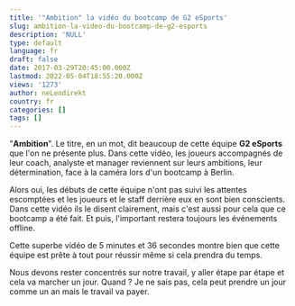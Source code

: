 ```yaml
---
title: '"Ambition" la vidéo du bootcamp de G2 eSports'
slug: ambition-la-video-du-bootcamp-de-g2-esports
description: 'NULL'
type: default
language: fr
draft: false
date: 2017-03-29T20:45:00.000Z
lastmod: 2022-05-04T18:55:20.000Z
views: '1273'
author: neLendirekt
country: fr
categories: []
tags: []
---
```

"**Ambition**". Le titre, en un mot, dit beaucoup de cette équipe **G2 eSports** que l'on ne présente plus. Dans cette vidéo, les joueurs accompagnés de leur coach, analyste et manager reviennent sur leurs ambitions, leur détermination, face à la caméra lors d'un bootcamp à Berlin.

Alors oui, les débuts de cette équipe n'ont pas suivi les attentes escomptées et les joueurs et le staff derrière eux en sont bien conscients. Dans cette vidéo ils le disent clairement, mais c'est aussi pour cela que ce bootcamp a été fait. Et puis, l'important restera toujours les événements offline.

Cette superbe vidéo de 5 minutes et 36 secondes montre bien que cette équipe est prête à tout pour réussir même si cela prendra du temps.

Nous devons rester concentrés sur notre travail, y aller étape par étape et cela va marcher un jour. Quand ? Je ne sais pas, cela peut prendre un jour comme un an mais le travail va payer. 
